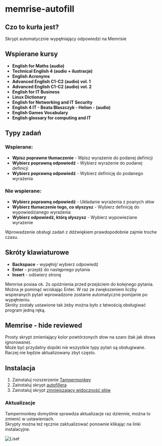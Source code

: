 # memrise-autofill

## Czo to kurła jest?

Skrypt automatycznie wypęłniający odpowiedzi na Memrisie



## Wspierane kursy

- **English for Maths (audio)**
- **Technical English 4 (audio + ilustracje)**
- **English Acronyms**
- **Advanced English C1-C2 (audio) vol. 1**
- **Advanced English C1-C2 (audio) vol. 2**
- **English for IT Business**
- **Linux Dictionary**
- **English for Networking and IT Security**
- **English 4 IT - Beata Błaszczyk - Helion - (audio)**
- **English Games Vocabulary**
- **English glossary for computing and IT**



## Typy zadań

### Wspierane:

- **Wpisz poprawne tłumaczenie** - Wpisz wyrażenie do podanej definicji
- **Wybierz poprawną odpowiedź** - Wybierz wyrażenie do podanej definicji
- **Wybierz poprawną odpowiedź** - Wybierz definicję do podanego wyrażenia

### Nie wspierane:

- **Wybierz poprawną odpowiedź** - Układanie wyrażenia z poanych słów
- **Wybierz tłumaczenie tego, co słyszysz** - Wybierz definicję do wypowiedzianego wyrażenia
- **Wybierz odpowiedź, którą słyszysz** - Wybierz wypowieziane wyrażenie

Wprowadzenie obsługi zadań z ddźwiękiem prawdopodobnie zajmie troche czasu.



## Skróty klawiaturowe

- **Backspace** - wypęłnij/ wybierz odpowiedź
- **Enter** - przejdź do następnego pytania
- **Insert** - odświerz stronę

Memrise posiaa ok. 2s opóźnienia przed przejściem do kolejnego pytania. Można je pominąć wciskając Enter. W raz ze zwiększeniem liczby wspieranych pytań wprowadzone zostanie automatyczne pomijanie po wypęłnieniu. \
Skróty zostały ustawione tak żeby można było z łatwością obsługiwać program jedną ręką.



## Memrise - hide reviewed

Prosty skrypt zmieniający kolor powtórzonych słow na szaro (tak jak słowa ignorowane). \
Może być przydatny dopóki nie wszystkie typy pytań są obsługiwane. \
Raczej nie będzie aktualizowany zbyt często.



## Instalacja

1. Zainstaluj rozszerzenie [Tampermonkey](https://www.tampermonkey.net/)
2. Zainstaluj skrypt [autofillera](https://github.com/pioleg/memrise-autofill/raw/main/memrise%20-%20autofill.user.js)
3. Zainstaluj skrypt [zmniejszający widoczność słów](https://github.com/pioleg/memrise-autofill/raw/main/memrise%20-%20hide.user.js)



### Aktualizacje

Tampermonkey domyślnie sprawdza aktualizacje raz dziennie, można to zmienić w ustawieniach. \
Skrypty można też ręcznie zaktualizować ponownie klikając na linki instalacyjne.



![Liseł](https://c.tenor.com/RW-nPFKPz3AAAAAC/senko-cute.gif "Patrzaj na liseła")
